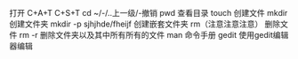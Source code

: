 打开
C+A+T
C+S+T
cd ~/-/..上一级/-撤销
pwd 查看目录
touch 创建文件
mkdir 创建文件夹
mkdir -p sjhjhde/fheijf 创建嵌套文件夹
rm（注意注意注意） 删除文件
rm -r 删除文件夹以及其中所有所有的文件
man 命令手册
gedit 使用gedit编辑器编辑
